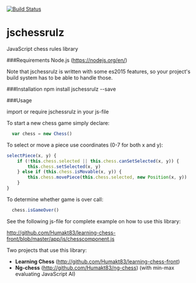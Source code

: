[![Build Status](https://travis-ci.org/Humakt83/jschessrulz.svg?branch=master)](https://travis-ci.org/Humakt83/jschessrulz)

# jschessrulz
JavaScript chess rules library

###Requirements
Node.js (https://nodejs.org/en/)

Note that jschessrulz is written with some es2015 features, so your project's build system has to be able to handle those.

###Installation
npm install jschessrulz --save

###Usage

import or require jschessrulz in your js-file

To start a new chess game simply declare: 
```JavaScript
  var chess = new Chess()
```

To select or move a piece use coordinates (0-7 for both x and y):

```JavaScript
selectPiece(x, y) {
	if (!this.chess.selected || this.chess.canSetSelected(x, y)) {
		this.chess.setSelected(x, y)
	} else if (this.chess.isMovable(x, y)) {
		this.chess.movePiece(this.chess.selected, new Position(x, y))
	}
}
```

To determine whether game is over call: 
```JavaScript
  chess.isGameOver()
```

See the following js-file for complete example on how to use this library:

http://github.com/Humakt83/learning-chess-front/blob/master/app/js/chesscomponent.js

Two projects that use this library:
- **Learning Chess** (http://github.com/Humakt83/learning-chess-front)
- **Ng-chess** (http://github.com/Humakt83/ng-chess) (with min-max evaluating JavaScript AI)

